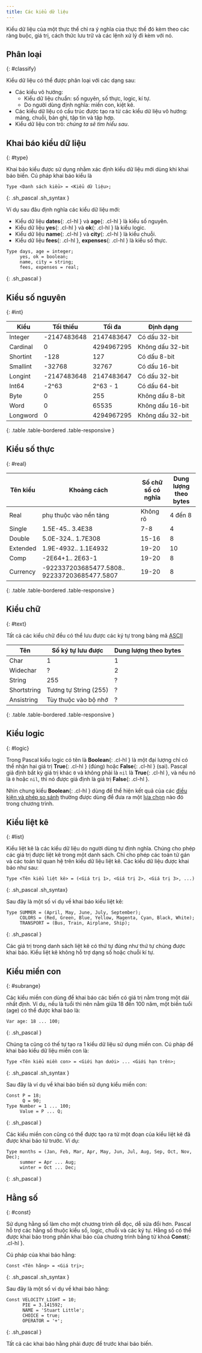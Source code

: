 ```yaml
---
title: Các kiểu dữ liệu
---
```


Kiểu dữ liệu của một thực thể chỉ ra ý nghĩa của thực thể đó kèm theo các ràng buộc, giá trị, cách thức lưu trữ và các lệnh xử lý đi kèm với nó.

## Phân loại
{: #classify}

Kiểu dữ liệu có thể được phân loại với các dạng sau:
- Các kiểu vô hướng: 
	+ Kiểu dữ liệu chuẩn: số nguyên, số thực, logic, kí tự.
	+ Do người dùng định nghĩa: miền con, kiệt kê.
- Các kiểu dữ liệu có cấu trúc được tạo ra từ các kiểu dữ liệu vô hướng: mảng, chuỗi, bản ghi, tập tin và tập hợp.
- Kiểu dữ liệu con trỏ: *chúng ta sẽ tìm hiểu sau*.

## Khai báo kiểu dữ liệu
{: #type}

Khai báo kiểu được sử dụng nhằm xác định kiểu dữ liệu mới dùng khi khai báo biến. Cú pháp khai báo kiểu là

```
Type <Danh sách kiểu> = <Kiểu dữ liệu>;
```
{: .sh_pascal .sh_syntax }

Ví dụ sau đâu định nghĩa các kiểu dữ liệu mới:
- Kiểu dữ liệu **dates**{: .cl-hl } và **age**{: .cl-hl } là kiểu số nguyên.
- Kiểu dữ liệu **yes**{: .cl-hl } và **ok**{: .cl-hl } là kiểu logic.
- Kiểu dữ liệu **name**{: .cl-hl } và **city**{: .cl-hl } là kiểu chuỗi.
- Kiểu dữ liệu **fees**{: .cl-hl }, **expenses**{: .cl-hl } là kiểu số thực.

```
Type days, age = integer;
     yes, ok = boolean;
     name, city = string;
     fees, expenses = real;
```
{: .sh_pascal }

## Kiểu số nguyên
{: #int}

|   Kiểu       |  Tối thiểu     |   Tối đa      |   Định dạng        |
|--------------|----------------|---------------|--------------------|
|   Integer    |  -2147483648   |   2147483647  |   Có dấu 32-bit    |
|   Cardinal   |  0             |   4294967295  |   Không dấu 32-bit |
|   Shortint   |  -128          |   127         |   Có dấu 8-bit     |
|   Smallint   |  -32768        |   32767       |   Có dấu 16-bit    |
|   Longint    |  -2147483648   |   2147483647  |   Có dấu 32-bit    |
|   Int64      |  -2^63         |   2^63 - 1    |   Có dấu 64-bit    |
|   Byte       |  0             |   255         |   Không dấu 8-bit  |
|   Word       |  0             |   65535       |   Không dấu 16-bit |
|   Longword   |  0             |   4294967295  |   Không dấu 32-bit |
{: .table .table-bordered .table-responsive }

## Kiểu số thực
{: #real}

| Tên kiểu | Khoảng cách            | Số chữ số có nghĩa | Dung lượng theo bytes |
|----------|------------------------|--------------------|-----------------------|
| Real     | phụ thuộc vào nền tảng | Không rõ           | 4 đến 8               |
| Single   | 1.5E-45.. 3.4E38       | 7-8                | 4                     |
| Double   | 5.0E-324.. 1.7E308     | 15-16              | 8                     |
| Extended | 1.9E-4932.. 1.1E4932   | 19-20              | 10                    |
| Comp     | -2E64+1.. 2E63-1       | 19-20              | 8                     |
| Currency | -922337203685477.5808.. 922337203685477.5807 | 19-20 | 8            |
{: .table .table-bordered .table-responsive }

## Kiểu chữ
{: #text}

Tất cả các kiểu chữ đều có thể lưu được các ký tự trong bảng mã [ASCII](https://vi.wikipedia.org/wiki/ASCII)

| Tên         | Số ký tự lưu được     | Dung lượng theo bytes |
|-------------|-----------------------|-----------------------|
| Char        | 1                     | 1                     |
| Widechar    | ?                     | 2                     |
| String      | 255                   | ?                     |
| Shortstring | Tương tự String (255) | ?                     |
| Ansistring  | Tùy thuộc vào bộ nhớ  | ?                     |
{: .table .table-bordered .table-responsive }

## Kiểu logic
{: #logic}

Trong Pascal kiểu logic có tên là **Boolean**{: .cl-hl } là một đại lượng chỉ có thể nhận hai giá trị **True**{: .cl-hl } (đúng) hoặc **False**{: .cl-hl } (sai). Pascal giả định bất kỳ giá trị khác `0` và không phải là `nil` là **True**{: .cl-hl }, và nếu nó là `0` hoặc `nil`, thì nó được giả định là giá trị **False**{: .cl-hl }.

Nhìn chung kiểu **Boolean**{: .cl-hl } dùng để thể hiện kết quả của các [điều kiện và phép so sánh](/dev/pascal/conditions/#logic) thường được dùng để đưa ra một [lựa chọn](/dev/pascal/conditions) nào đó trong chương trình.

## Kiểu liệt kê
{: #list}

Kiểu liệt kê là các kiểu dữ liệu do người dùng tự định nghĩa. Chúng cho phép các giá trị được liệt kê trong một danh sách. Chỉ cho phép các toán tử gán và các toán tử quan hệ trên kiểu dữ liệu liệt kê. Các kiểu dữ liệu được khai báo như sau:

```
Type <Tên kiểu liệt kê> = (<Giá trị 1>, <Giá trị 2>, <Giá trị 3>, ...)
```
{: .sh_pascal .sh_syntax}

Sau đây là một số ví dụ về khai báo kiểu liệt kê:

```
Type SUMMER = (April, May, June, July, September);
     COLORS = (Red, Green, Blue, Yellow, Magenta, Cyan, Black, White);
     TRANSPORT = (Bus, Train, Airplane, Ship);
```
{: .sh_pascal }

Các giá trị trong danh sách liệt kê có thứ tự đúng như thứ tự chúng được khai báo. Kiểu liệt kê không hỗ trợ dạng số hoặc chuỗi kí tự.

## Kiểu miền con
{: #subrange}

Các kiểu miền con dùng để khai báo các biến có giá trị nằm trong một dải nhất định. Ví dụ, nếu là tuổi thì nên nằm giữa 18 đến 100 năm, một biến tuổi (age) có thể được khai báo là:

```
Var age: 18 ... 100;
```
{: .sh_pascal }

Chúng ta cũng có thế tự tạo ra 1 kiểu dữ liệu sử dụng miền con. Cú pháp để khai báo kiểu dữ liệu miền con là:

```
Type <Tên kiểu miền con> = <Giới hạn dưới> ... <Giới hạn trên>;
```
{: .sh_pascal .sh_syntax }

Sau đây là ví dụ về khai báo biến sử dụng kiểu miền con:

```
Const P = 18;
      Q = 90;
Type Number = 1 ... 100;
     Value = P ... Q;
```
{: .sh_pascal }

Các kiểu miền con cũng có thể được tạo ra từ một đoạn của kiểu liệt kê đã được khai báo từ trước. Ví dụ:

```
Type months = (Jan, Feb, Mar, Apr, May, Jun, Jul, Aug, Sep, Oct, Nov, Dec);
     summer = Apr ... Aug;
     winter = Oct ... Dec;
```
{: .sh_pascal }

## Hằng số
{: #const}

Sử dụng hằng số làm cho một chương trình dễ đọc, dễ sửa đổi hơn. Pascal hỗ trợ các hằng số thuộc kiểu số, logic, chuỗi và các ký tự. Hằng số có thể được khai báo trong phần khai báo của chương trình bằng từ khoá **Const**{: .cl-hl }.

Cú pháp của khai báo hằng:

```
Const <Tên hằng> = <Giá trị>;
```
{: .sh_pascal .sh_syntax }

Sau đây là một số ví dụ về khai báo hằng:

```
Const VELOCITY_LIGHT = 10;
      PIE = 3.141592;
      NAME = 'Stuart Little';
      CHOICE = true;
      OPERATOR = '+';
```
{: .sh_pascal }

Tất cả các khai báo hằng phải được để trước khai báo biến.
